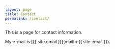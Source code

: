 ```yaml
---
layout: page
title: Contact
permalink: /contact/
---
```


This is a page for contact information.

My e-mail is [{{ site.email }}](mailto:{{ site.email }}).

